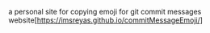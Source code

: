 a personal site for copying emoji for git commit messages <br>
website[https://imsreyas.github.io/commitMessageEmoji/]
